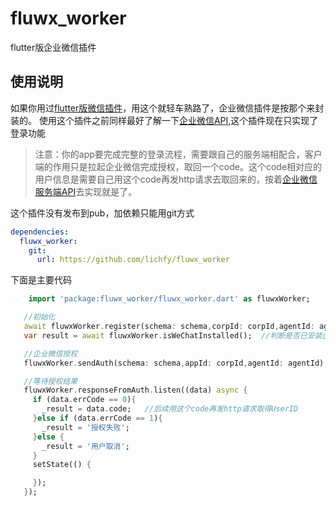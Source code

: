 # fluwx_worker

flutter版企业微信插件

## 使用说明

如果你用过[flutter版微信插件](https://github.com/OpenFlutter/fluwx)，用这个就轻车熟路了，企业微信插件是按那个来封装的。
使用这个插件之前同样最好了解一下[企业微信API](https://work.weixin.qq.com/api/doc/90000/90136/90294),这个插件现在只实现了登录功能

> 注意：你的app要完成完整的登录流程，需要跟自己的服务端相配合，客户端的作用只是拉起企业微信完成授权，取回一个code。这个code相对应的用户信息是需要自己用这个code再发http请求去取回来的，按着[企业微信服务端API](https://work.weixin.qq.com/api/doc/90000/90135/90664)去实现就是了。

这个插件没有发布到pub，加依赖只能用git方式

```yaml
dependencies:
  fluwx_worker:
    git:
      url: https://github.com/lichfy/fluwx_worker
```

下面是主要代码
 ```dart
     import 'package:fluwx_worker/fluwx_worker.dart' as fluwxWorker;

    //初始化
    await fluwxWorker.register(schema: schema,corpId: corpId,agentId: agentId);
    var result = await fluwxWorker.isWeChatInstalled();  //判断是否已安装企业微信

    //企业微信授权
    fluwxWorker.sendAuth(schema: schema,appId: corpId,agentId: agentId);

    //等待授权结果
    fluwxWorker.responseFromAuth.listen((data) async {
      if (data.errCode == 0){
        _result = data.code;   //后续用这个code再发http请求取得UserID
      }else if (data.errCode == 1){
        _result = '授权失败';
      }else {
        _result = '用户取消';
      }
      setState(() {

      });
    });
 ```